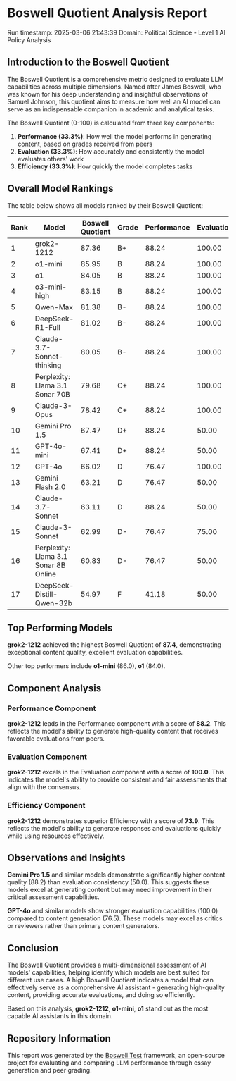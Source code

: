# Boswell Quotient Analysis Report

Run timestamp: 2025-03-06 21:43:39
Domain: Political Science - Level 1 AI Policy Analysis

## Introduction to the Boswell Quotient
The Boswell Quotient is a comprehensive metric designed to evaluate LLM capabilities across multiple dimensions. Named after James Boswell, who was known for his deep understanding and insightful observations of Samuel Johnson, this quotient aims to measure how well an AI model can serve as an indispensable companion in academic and analytical tasks.

The Boswell Quotient (0-100) is calculated from three key components:
1. **Performance (33.3%)**: How well the model performs in generating content, based on grades received from peers
2. **Evaluation (33.3%)**: How accurately and consistently the model evaluates others' work
3. **Efficiency (33.3%)**: How quickly the model completes tasks

## Overall Model Rankings
The table below shows all models ranked by their Boswell Quotient:

| Rank | Model | Boswell Quotient | Grade | Performance | Evaluation | Efficiency |
|------|-------|-----------------|-------|------------|------------|------------|
| 1 | grok2-1212 | 87.36 | B+ | 88.24 | 100.00 | 73.89 |
| 2 | o1-mini | 85.95 | B | 88.24 | 100.00 | 69.66 |
| 3 | o1 | 84.05 | B | 88.24 | 100.00 | 63.97 |
| 4 | o3-mini-high | 83.15 | B | 88.24 | 100.00 | 61.29 |
| 5 | Qwen-Max | 81.38 | B- | 88.24 | 100.00 | 55.99 |
| 6 | DeepSeek-R1-Full | 81.02 | B- | 88.24 | 100.00 | 54.91 |
| 7 | Claude-3.7-Sonnet-thinking | 80.05 | B- | 88.24 | 100.00 | 52.01 |
| 8 | Perplexity: Llama 3.1 Sonar 70B | 79.68 | C+ | 88.24 | 100.00 | 50.90 |
| 9 | Claude-3-Opus | 78.42 | C+ | 88.24 | 100.00 | 47.13 |
| 10 | Gemini Pro 1.5 | 67.47 | D+ | 88.24 | 50.00 | 64.18 |
| 11 | GPT-4o-mini | 67.41 | D+ | 88.24 | 50.00 | 64.01 |
| 12 | GPT-4o | 66.02 | D | 76.47 | 100.00 | 21.72 |
| 13 | Gemini Flash 2.0 | 63.21 | D | 76.47 | 50.00 | 63.15 |
| 14 | Claude-3.7-Sonnet | 63.11 | D | 88.24 | 50.00 | 51.13 |
| 15 | Claude-3-Sonnet | 62.99 | D- | 76.47 | 75.00 | 37.56 |
| 16 | Perplexity: Llama 3.1 Sonar 8B Online | 60.83 | D- | 76.47 | 50.00 | 56.04 |
| 17 | DeepSeek-Distill-Qwen-32b | 54.97 | F | 41.18 | 50.00 | 73.67 |

## Top Performing Models

**grok2-1212** achieved the highest Boswell Quotient of **87.4**, 
demonstrating exceptional content quality, excellent evaluation capabilities.

Other top performers include **o1-mini** (86.0), **o1** (84.0).

## Component Analysis

### Performance Component
**grok2-1212** leads in the Performance component with a score of **88.2**. This reflects the model's ability to generate high-quality content that receives favorable evaluations from peers.

### Evaluation Component
**grok2-1212** excels in the Evaluation component with a score of **100.0**. This indicates the model's ability to provide consistent and fair assessments that align with the consensus.

### Efficiency Component
**grok2-1212** demonstrates superior Efficiency with a score of **73.9**. This reflects the model's ability to generate responses and evaluations quickly while using resources effectively.

## Observations and Insights

**Gemini Pro 1.5** and similar models demonstrate significantly higher content quality (88.2) than evaluation consistency (50.0). This suggests these models excel at generating content but may need improvement in their critical assessment capabilities.

**GPT-4o** and similar models show stronger evaluation capabilities (100.0) compared to content generation (76.5). These models may excel as critics or reviewers rather than primary content generators.

## Conclusion
The Boswell Quotient provides a multi-dimensional assessment of AI models' capabilities, helping identify which models are best suited for different use cases. A high Boswell Quotient indicates a model that can effectively serve as a comprehensive AI assistant - generating high-quality content, providing accurate evaluations, and doing so efficiently.

Based on this analysis, **grok2-1212**, **o1-mini**, **o1** stand out as the most capable AI assistants in this domain.

## Repository Information
This report was generated by the [Boswell Test](https://github.com/referential-ai/boswell-test) framework, an open-source project for evaluating and comparing LLM performance through essay generation and peer grading.